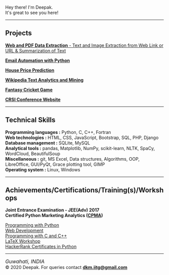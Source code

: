 

<div>
		<p>Hey there! I'm Deepak.<br/>
		It's great to see you here!</p>
</div>
<hr>
	
<h2>Projects</h2>
<p><a href="https://github.com/deepak-mandal/DueDash"><b>Web and PDF Data Extraction</b> - Text and Image Extraction from Web Link or URL & Summarization of Text </a></p>
<p><a href="https://github.com/deepak-mandal/Email-Automation-with-Python"><b>Email Automation with Python</b></a></p>
<p><a href="https://github.com/deepak-mandal/SalePricePrediction"><b>House Price Prediction</b></a></p>
<p><a href="https://github.com/deepak-mandal/Word-Cloud-from-Text-Mining"><b>Wikipedia Text Analytics and Mining</b> </a></p>
<p><a href="https://github.com/deepak-mandal/Game"><b>Fantasy Cricket Game</b> </a></p>
<p><a href=""><b>CRSI Conference Website</b> </a></p>
		
<hr/>

<h2>Technical Skills</h2>
<b>Programming languages :</b> Python, C, C++, Fortran<br/>
<b>Web technologies :</b> HTML, CSS, JavaScript, Bootstrap, SQL, PHP, Django<br/>
<b>Database management :</b> SQLite, MySQL<br/>
<b>Analytical tools :</b> pandas, Matplotlib, NumPy, scikit-learn, NLTK, SpaCy, WordCloud, BeautifulSoup<br/>
<b>Miscellaneous :</b> git, MS Excel, Data structures, Algorithms, OOP, LibreOffice, GUI/PyQt, Grace plotting tool, GIMP<br/>
<b>Operating system :</b> Linux, Windows<br/>

<hr/>
		
<h2>Achievements/Certifications/Training(s)/Workshops</h2>
<b>Joint Entrance Examination - JEE(Adv) 2017</b><br/>
<b>Certified Python Marketing Analytics (<a href="https://drive.google.com/file/d/1gEPhMKFntl1qX1xWGKyjScFEp4gmOByN/view?usp=sharing" target="_blank">CPMA</a>)</b><br/>

<a href="https://drive.google.com/file/d/1t8tNXF_OBaTuzIt-9aDfUtLJz5JcQmCi/view?usp=sharing" target="_blank">Programming with Python</a><br/>
<a href="https://drive.google.com/file/d/1ubIY_m1tYISwxyxLs1mhA90fDjmP-fPp/view?usp=sharing" target="_blank">Web Development</a><br>
<a href="https://drive.google.com/file/d/1arGccgA93zUGyAr2Y8N7NQ4CH8sc_Jwu/view?usp=sharing" target="_blank">Programming with C and C++</a><br/>
<a href="https://drive.google.com/file/d/1zJ26AC099Bv1wbsFc68NfxGz2LkNiJND/view?usp=sharing" target="_blank">LaTeX Workshop</a><br/>
<a href="https://www.hackerrank.com/certificates/a43ba88c024e" target="_blank">HackerRank Certificates in Python</a>

<hr/>


<p><i class="fa fa-map-marker" style="font-size:16px">  Guwahati, INDIA</i><br/>&copy; 2020 Deepak. For queries contact <a href="mailto:dkmiitg@gmail.com"><b>dkm.iitg@gmail.com</b></a>  </p>	
			
			



  


<!--
**deepak-mandal/deepak-mandal** is a ✨ _special_ ✨ repository because its `README.md` (this file) appears on your GitHub profile.

Here are some ideas to get you started:

- 🔭 I’m currently working on ...
- 🌱 I’m currently learning ...
- 👯 I’m looking to collaborate on ...
- 🤔 I’m looking for help with ...
- 💬 Ask me about ...
- 📫 How to reach me: ...
- 😄 Pronouns: ...
- ⚡ Fun fact: ...
-->
